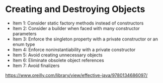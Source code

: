 
# Creating and Destroying Objects

* Item 1: Consider static factory methods instead of constructors
* Item 2: Consider a builder when faced with many constructor
parameters
* Item 3: Enforce the singleton property with a private
constructor or an enum type
* Item 4: Enforce noninstantiability with a private constructor
* Item  5: Avoid creating unnecessary objects
* Item 6: Eliminate obsolete object references
* Item 7: Avoid finalizers 


https://www.oreilly.com/library/view/effective-java/9780134686097/